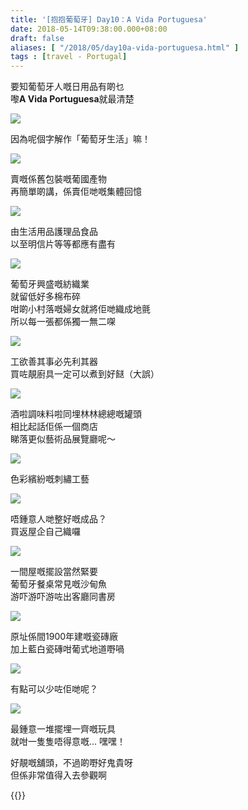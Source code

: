 ```yaml
---
title: '[抱抱葡萄牙] Day10：A Vida Portuguesa'
date: 2018-05-14T09:38:00.000+08:00
draft: false
aliases: [ "/2018/05/day10a-vida-portuguesa.html" ]
tags : [travel - Portugal]
---
```


要知葡萄牙人嘅日用品有啲乜  
嚟**A Vida Portuguesa**就最清楚  

![](/images/portugal10e.jpg)

因為呢個字解作「葡萄牙生活」嘛！  

![](/images/portugal10e1.jpg)

賣嘅係舊包裝嘅葡國產物  
再簡單啲講，係賣佢哋嘅集體回憶  

![](/images/portugal10e2.jpg)

由生活用品護理品食品  
以至明信片等等都應有盡有  

![](/images/portugal10e3.jpg)

葡萄牙興盛嘅紡織業  
就留低好多棉布碎  
咁啲小村落嘅婦女就將佢哋織成地氈  
所以每一張都係獨一無二㗎  

![](/images/portugal10e4.jpg)

工欲善其事必先利其器  
買咗靚廚具一定可以煮到好餸（大誤）  

![](/images/portugal10e5.jpg)

酒啦調味料啦同埋林林總總嘅罐頭  
相比起話佢係一個商店  
睇落更似藝術品展覽廳呢～  

![](/images/portugal10e6.jpg)

色彩繽紛嘅刺繡工藝  

![](/images/portugal10e7.jpg)

唔鍾意人哋整好嘅成品？  
買返屋企自己織囉  

![](/images/portugal10.jpg)

一間屋嘅擺設當然緊要  
葡萄牙餐桌常見嘅沙甸魚  
游吓游吓游咗出客廳同書房  

![](/images/portugal10e8.jpg)

原址係間1900年建嘅瓷磚廠  
加上藍白瓷磚咁葡式地道嘢喎  

![](/images/portugal10e9.jpg)

有點可以少咗佢哋呢？

![](/images/portugal10e10.jpg)

最鍾意一堆擺埋一齊嘅玩具  
就咁一隻隻唔得意嘅... 嘿嘿！  
  
好靚嘅舖頭，不過啲嘢好鬼貴呀  
但係非常值得入去參觀啊  
  
  

{{<portugal>}}  
